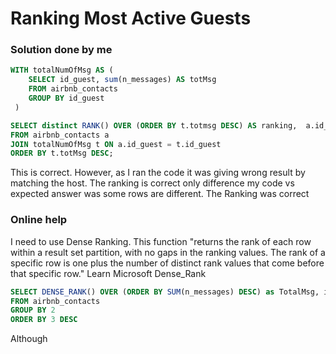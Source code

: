 # Ranking Most Active Guests

### Solution done by me

```SQL
WITH totalNumOfMsg AS (
    SELECT id_guest, sum(n_messages) AS totMsg
    FROM airbnb_contacts
    GROUP BY id_guest
 )

SELECT distinct RANK() OVER (ORDER BY t.totmsg DESC) AS ranking,  a.id_guest,  t.totMsg
FROM airbnb_contacts a
JOIN totalNumOfMsg t ON a.id_guest = t.id_guest
ORDER BY t.totMsg DESC;
```
This is correct. However, as I ran the code it was giving wrong result by matching the host. The ranking is correct only difference my code vs expected answer was some rows are different. The Ranking was correct

### Online help
I need to use Dense Ranking. This function "returns the rank of each row within a result set partition, with no gaps in the ranking values. The rank of a specific row is one plus the number of distinct rank values that come before that specific row." Learn Microsoft Dense_Rank

```SQL
SELECT DENSE_RANK() OVER (ORDER BY SUM(n_messages) DESC) as TotalMsg, id_guest, SUM(n_messages)
FROM airbnb_contacts
GROUP BY 2
ORDER BY 3 DESC
```
 Although
